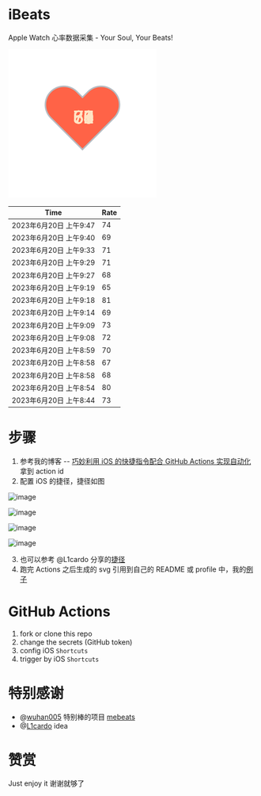 # iBeats
Apple Watch 心率数据采集 - Your Soul, Your Beats!

![](./files/heart.svg)

<!--START_SECTION:my_heart_rate-->
| Time | Rate | 
 | ---- | ---- | 
| 2023年6月20日 上午9:47 | 74 |
| 2023年6月20日 上午9:40 | 69 |
| 2023年6月20日 上午9:33 | 71 |
| 2023年6月20日 上午9:29 | 71 |
| 2023年6月20日 上午9:27 | 68 |
| 2023年6月20日 上午9:19 | 65 |
| 2023年6月20日 上午9:18 | 81 |
| 2023年6月20日 上午9:14 | 69 |
| 2023年6月20日 上午9:09 | 73 |
| 2023年6月20日 上午9:08 | 72 |
| 2023年6月20日 上午8:59 | 70 |
| 2023年6月20日 上午8:58 | 67 |
| 2023年6月20日 上午8:58 | 68 |
| 2023年6月20日 上午8:54 | 80 |
| 2023年6月20日 上午8:44 | 73 |

<!--END_SECTION:my_heart_rate-->

# 步骤
1. 参考我的博客 -- [巧妙利用 iOS 的快捷指令配合 GitHub Actions 实现自动化](https://github.com/yihong0618/gitblog/issues/198) 拿到 action id
2. 配置 iOS 的捷径，捷径如图

![image](https://user-images.githubusercontent.com/15976103/122154218-0db0b480-ce97-11eb-93bb-5aec07c558dc.png)

![image](https://user-images.githubusercontent.com/15976103/122154236-186b4980-ce97-11eb-8e4b-70551a0391ae.png)

![image](https://user-images.githubusercontent.com/15976103/122154268-2d47dd00-ce97-11eb-902e-3acf292265a9.png)

![image](https://user-images.githubusercontent.com/15976103/122174055-fa144680-ceb4-11eb-9be2-3eb83cd516f7.png)

3. 也可以参考 @L1cardo 分享的[捷径](https://www.icloud.com/shortcuts/6ab6047b459c41ad822ad6b94b1c03d4)
4. 跑完 Actions 之后生成的 svg 引用到自己的 README 或 profile 中，我的[例子](https://github.com/yihong0618) 

# GitHub Actions

1. fork or clone this repo
2. change the secrets (GitHub token)
3. config iOS `Shortcuts` 
4. trigger by iOS `Shortcuts`

# 特别感谢
- @[wuhan005](https://github.com/wuhan005) 特别棒的项目 [mebeats](https://github.com/wuhan005/mebeats)
- @[L1cardo](https://github.com/L1cardo) idea

# 赞赏
Just enjoy it
谢谢就够了
